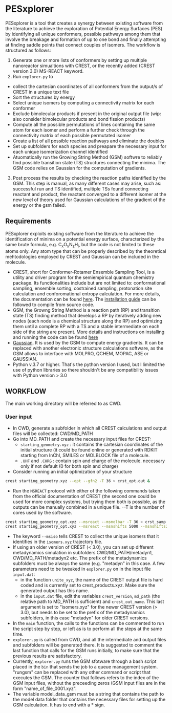 # PESxplorer
PESxplorer is a tool that creates a synergy between existing software from the literature to achieve the exploration of Potential Energy Surfaces (PES) by identifying all unique conformers, possible pathways among them that involve the breakage and formation of up to one bond and finally attempting at finding saddle points that connect couples of isomers. 
The workflow is structured as follows:
1. Generate one or more lists of conformers by setting up multiple nanoreactor simualtions with CREST, or the recently added (CREST version 3.0) MS-REACT keyword.
2. Run `explorer.py` to
  * collect the cartesian coordinates of all conformers from the output/s of CREST in a unique text file
  * Sort the structures by energy
  * Select unique isomers by computing a connectivity matrix for each conformer
  * Exclude bimolecular products if present in the original output file (wip: also consider bimolecular products and bond fission products)
  * Compute all the possible permutations of lines containing the same atom for each isomer and perform a further check through the connectivity matrix of each possible permutated isomer
  * Create a list of all possible reaction pathways and eliminate the doubles
  * Set up subfolders for each species and preapare the necessary input for each unique isomerization channel identified
  * Atuomatically run the Growing String Method (GSM) softwre to reliably find possible transition state (TS) structures connecting the minima. The GSM code relies on Gaussian for the computation of gradients.
3. Post process the results by checking the reaction paths identified by the GSM. This step is manual, as many different cases may arise, such as: successful run and TS identified, multiple TSs found connecting reactant and product, the reactant converged to a different isomer at the new level of theory used for Gaussian calculations of the gradient of the energy or the gsm failed.
## Requirements
PESxplorer exploits existing software from the literature to achieve the identification of minima on a potential energy surface, characterized by the same brute formula, e.g. C<sub>x</sub>O<sub>y</sub>N<sub>z</sub>H<sub>i</sub>, but the code is not limited to these atoms only. Any atom type that can be properly described by the theoretical mehtodologies employed by CREST and Gaussian can be included in the molecule. 
* CREST, short for Conformer-Rotamer Ensemble Sampling Tool, is a utility and driver program for the semiempirical quantum chemistry package. Its functionalities include but are not limited to: conformational sampling, ensemble sorting, costrained sampling, protonation site calculation and conforomational entropy calculation. For more details, the documentation can be found [here](https://crest-lab.github.io/crest-docs/page/examples). The [installation guide](https://crest-lab.github.io/crest-docs/page/installation/install_compile.html) can be followed to compile from source code.
* GSM, the Growng String Method is a reaction path (RP) and transition state (TS) finding method that develops a RP by iteratively adding new nodes (each node is a chemical structure along the RP) and optimizing them until a complete RP with a TS and a stable intermediate on each side of the string are present. More details and instructions on installing and running the code can be found [here](https://github.com/ZimmermanGroup/molecularGSM/wiki)
* [Gaussian](https://gaussian.com/). It is used by the GSM to compute energy gradients. It can be replaced with another electronic structure calculations software, as the GSM allows to interface with MOLPRO, QCHEM, MOPAC, ASE or GAUSSIAN.
* Python v.3.7 or higher. That's the python version I used, but I limited the use of python libraries so there shouldn't be any compatibility issues with Python version > 3.0

## WORKFLOW
The main working directory will be referred to as CWD.
### User input
* In CWD, generate a subfolder in which all CREST calculations and output files will be collected: CWD/MD_PATH
* Go into MD_PATH and create the necessary input files for CREST:
  * `starting_geometry.xyz` : it contains the cartesian coordinates of the initial structure (it could be found online or generated with RDKIT starting from InChI, SMILES or MOLBLOCK file of a molecule.
  * `.UHF` and `.CHRG` : contain spin and charge of the molecule. necessary only if not default (0 for both spin and charge)
* Consider running an initial optimization of your structure
```bash
crest starting_geometry.xyz --opt --gfn2 -T 36 > crst_opt.out &
```
* Run the `MSREACT` protocol with either of the following commands taken from the official documentation of CREST (the second one could be used for more complex systems, but trying them both is possible, as the outputs can be manually combined in a unique file. --T is the number of cores used by the software.
```bash
crest starting_geometry_opt.xyz --msreact --msmolbar -T 36 > crst_samp.out &
crest starting_geometry_opt.xyz --msreact --msnshifts 5000 --msnshifts2 50 --msmolbar --msiso -T 36 --ewin 500.0 > crst_samp.out &&
```
* The keyword `--msiso` tells CREST to collect the unique isomers that it identifies in the `isomers.xyz` trajectory file.
* If using an older version of CREST (< 3.0), you can set up different metadynamics simulation in subfolders CWD/MD_PATH/metadyn1, CWD/MD_PATH/metadyn2 etc. The prefix of the metadynamics subfolders must be always the same (e.g. "metadyn" in this case. A few parameters need to be tweaked in `explorer.py` on in the input file `input.dat`:
  * in the function `unite_xyz`, the name of the CREST output file is hard coded and is currently set to crest_products.xyz. Make sure the generated output has this name.
  * in the `input.dat` file, edit the variables `crest_version`, `md_path` (the relative path to MD_PATH is sufficient) and `crest_out_name`. This last argument is set to "isomers.xyz" for the newer CREST version (> 3.0), but needs to be set to the prefix of the metadynamics subfolders, in this case "metadyn" for older CREST versions.
* In the `main` function, the calls to the functions can be commented to run the script step by step, or left as is to perform all the steps at the same time.
* `explorer.py` is called from CWD, and all the intermediate and output files and subfolders will be generated there. It is suggested to comment the last function that calls for the GSM runs initially, to make sure that the previous results are satisfactory.
* Currently, `explorer.py` runs the GSM sfotware through a bash script placed in the `bin` that sends the job to a queue management system. "rungsm" can be replaced with any other command or script that executes the GSM. The counter that follows refers to the index of the GSM input files, without the preceeding zeros (GSM input files are in the form "name_of_file_0001.xyz".
* The variable model_data_gsm must be a string that contains the path to the model data folder that contains the necessary files for setting up the GSM calculation. It has to end with a * sign.
